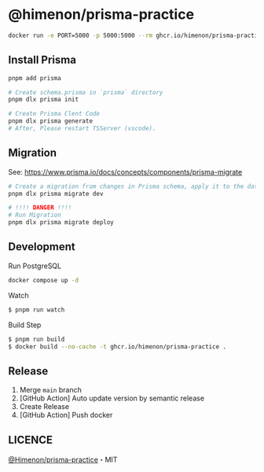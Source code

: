 # @himenon/prisma-practice

```bash
docker run -e PORT=5000 -p 5000:5000 --rm ghcr.io/himenon/prisma-practice
```

## Install Prisma

```bash
pnpm add prisma

# Create schema.prisma in `prisma` directory
pnpm dlx prisma init

# Create Prisma Clent Code
pnpm dlx prisma generate
# After, Please restart TSServer (vscode).
```

## Migration

See: <https://www.prisma.io/docs/concepts/components/prisma-migrate>

```bash
# Create a migration from changes in Prisma schema, apply it to the database trigger generators (e.g. Prisma Client)
pnpm dlx prisma migrate dev

# !!!! DANGER !!!!
# Run Migration
pnpm dlx prisma migrate deploy
```

## Development

Run PostgreSQL

```bash
docker compose up -d
```

Watch

```bash
$ pnpm run watch
```

Build Step

```bash
$ pnpm run build
$ docker build --no-cache -t ghcr.io/himenon/prisma-practice .
```

## Release

1. Merge `main` branch
2. [GitHub Action] Auto update version by semantic release
3. Create Release
4. [GitHub Action] Push docker

## LICENCE

[@Himenon/prisma-practice](https://github.com/Himenon/prisma-practice)・MIT
